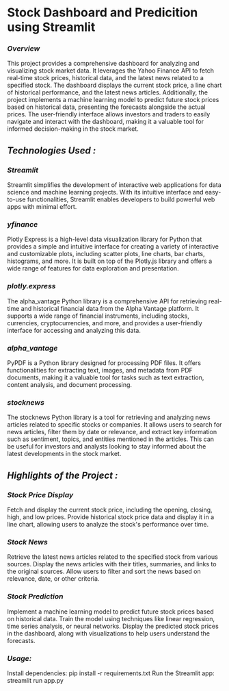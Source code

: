 # Stock Dashboard and Predicition using Streamlit

### *Overview*
This project provides a comprehensive dashboard for analyzing and visualizing stock market data. It leverages the Yahoo Finance API to fetch real-time stock prices, historical data, and the latest news related to a specified stock. The dashboard displays the current stock price, a line chart of historical performance, and the latest news articles. Additionally, the project implements a machine learning model to predict future stock prices based on historical data, presenting the forecasts alongside the actual prices. The user-friendly interface allows investors and traders to easily navigate and interact with the dashboard, making it a valuable tool for informed decision-making in the stock market.

## *Technologies Used :*

### *Streamlit*
Streamlit simplifies the development of interactive web applications for data science and machine learning projects. With its intuitive interface and easy-to-use functionalities, Streamlit enables developers to build powerful web apps with minimal effort.

### *yfinance*
Plotly Express is a high-level data visualization library for Python that provides a simple and intuitive interface for creating a variety of interactive and customizable plots, including scatter plots, line charts, bar charts, histograms, and more. It is built on top of the Plotly.js library and offers a wide range of features for data exploration and presentation.

### *plotly.express*
The alpha_vantage Python library is a comprehensive API for retrieving real-time and historical financial data from the Alpha Vantage platform. It supports a wide range of financial instruments, including stocks, currencies, cryptocurrencies, and more, and provides a user-friendly interface for accessing and analyzing this data.

### *alpha_vantage*
PyPDF is a Python library designed for processing PDF files. It offers functionalities for extracting text, images, and metadata from PDF documents, making it a valuable tool for tasks such as text extraction, content analysis, and document processing.

### *stocknews*
The stocknews Python library is a tool for retrieving and analyzing news articles related to specific stocks or companies. It allows users to search for news articles, filter them by date or relevance, and extract key information such as sentiment, topics, and entities mentioned in the articles. This can be useful for investors and analysts looking to stay informed about the latest developments in the stock market.

## *Highlights of the Project :*
### *Stock Price Display*
Fetch and display the current stock price, including the opening, closing, high, and low prices.
Provide historical stock price data and display it in a line chart, allowing users to analyze the stock's performance over time.

### *Stock News*
Retrieve the latest news articles related to the specified stock from various sources.
Display the news articles with their titles, summaries, and links to the original sources.
Allow users to filter and sort the news based on relevance, date, or other criteria.

### *Stock Prediction*
Implement a machine learning model to predict future stock prices based on historical data.
Train the model using techniques like linear regression, time series analysis, or neural networks.
Display the predicted stock prices in the dashboard, along with visualizations to help users understand the forecasts.

### *Usage:*
Install dependencies: pip install -r requirements.txt
Run the Streamlit app: streamlit run app.py

